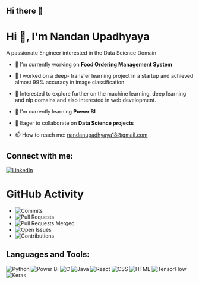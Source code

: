 ## Hi there 👋

<!--
**Nandan-Upadhyaya/Nandan-Upadhyaya** is a ✨ _special_ ✨ repository because its `README.md` (this file) appears on your GitHub profile.

Here are some ideas to get you started:

- 🔭 I’m currently working on ...
- 🌱 I’m currently learning ...
- 👯 I’m looking to collaborate on ...
- 🤔 I’m looking for help with ...
- 💬 Ask me about ...
- 📫 How to reach me: ...
- 😄 Pronouns: ...
- ⚡ Fun fact: ...
-->

# Hi 👋, I'm Nandan Upadhyaya

A passionate Engineer interested in the Data Science Domain

- 🔭 I’m currently working on **Food Ordering Management System**
- 🔭 I worked on a deep- transfer learning project in a startup and achieved almost 99% accuracy in image classification.
- 🔭 Interested to explore further on the machine learning, deep learning and nlp domains and also interested in web development.
- 🌱 I’m currently learning **Power BI**
- 🤝 Eager to collaborate on **Data Science projects**

- 📫 How to reach me: [nandanupadhyaya18@gmail.com](mailto:nandanupadhyaya18@gmail.com)

## Connect with me:
[![LinkedIn](https://img.shields.io/badge/-LinkedIn-blue)](hhttps://linkedin.com/in/nandan-upadhyaya-b15385247)

# GitHub Activity

- ![Commits](https://img.shields.io/github/commit-activity/m/Nandan-Upadhyaya?logo=github&style=flat)
- ![Pull Requests](https://img.shields.io/github/issues-pr/Nandan-Upadhyaya/Food-ordering-and-MS?logo=github&style=flat)
- ![Pull Requests Merged](https://img.shields.io/github/issues-pr-closed/Nandan-Upadhyaya/Food-ordering-and-MS?logo=github&style=flat)
- ![Open Issues](https://img.shields.io/github/issues/Nandan-Upadhyaya/Food-ordering-and-MS?logo=github&style=flat)
- ![Contributions](https://img.shields.io/github/last-commit/Nandan-Upadhyaya/Food-ordering-and-MS?logo=github&style=flat)

  
## Languages and Tools:
![Python](https://img.shields.io/badge/-Python-black?logo=python&style=flat)
![Power BI](https://img.shields.io/badge/-PowerBI-F2C811?logo=power-bi&style=flat)
![C](https://img.shields.io/badge/-C-black?logo=c&style=flat)
![Java](https://img.shields.io/badge/-Java-red?logo=java&style=flat)
![React](https://img.shields.io/badge/-React-61DAFB?logo=react&style=flat)
![CSS](https://img.shields.io/badge/-CSS-1572B6?logo=css3&style=flat)
![HTML](https://img.shields.io/badge/-HTML-E34F26?logo=html5&style=flat)
![TensorFlow](https://img.shields.io/badge/-TensorFlow-FF6F00?logo=tensorflow&style=flat)
![Keras](https://img.shields.io/badge/-Keras-D00000?logo=keras&style=flat)
